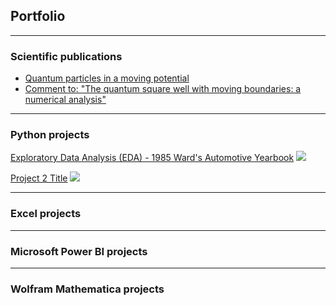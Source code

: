 ## Portfolio

---


### Scientific publications

- [Quantum particles in a moving potential](https://iopscience.iop.org/article/10.1088/1402-4896/ab80e6/meta)
- [Comment to: "The quantum square well with moving boundaries: a numerical analysis"](https://arxiv.org/abs/1810.11350)

---

### Python projects

[Exploratory Data Analysis (EDA) - 1985 Ward's Automotive Yearbook](https://github.com/MiguelAhumada/MiguelAhumada.github.io/blob/main/python/Automobile/Automobile.md)
<img src="images/dummy_thumbnail.jpg?raw=true"/>


[Project 2 Title](/sample_page.md)
<img src="images/dummy_thumbnail.jpg?raw=true"/>

---

### Excel projects



---

### Microsoft Power BI projects


---

### Wolfram Mathematica projects
